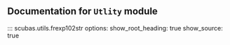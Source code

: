 <!-- 
Author(s): Shibaji Chakraborty, Xueling Shi

Disclaimer:
SCUBAS is under the MIT license found in the root directory LICENSE.md 
Everyone is permitted to copy and distribute verbatim copies of this license 
document.

This version of the MIT Public License incorporates the terms
and conditions of MIT General Public License.
-->
## Documentation for `Utlity` module

::: scubas.utils.frexp102str
    options:
      show_root_heading: true
      show_source: true